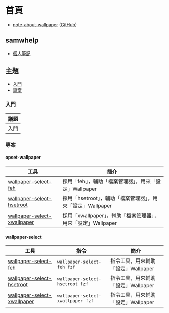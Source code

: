 
# 首頁

* [note-about-wallpaper](https://samwhelp.github.io/note-about-wallpaper/) ([GitHub](https://github.com/samwhelp/note-about-wallpaper))


## samwhelp

* [個人筆記](https://samwhelp.github.io/book/)


## 主題

* [入門](#入門)
* [專案](#專案)


### 入門

| 議題 |
| --- |
| [入門](https://samwhelp.github.io/note-about-wallpaper/read/start.html) |


### 專案


#### opset-wallpaper

| 工具 | 簡介 |
| --- | --- |
| [wallpaper-select-feh](https://samwhelp.github.io/https://samwhelp.github.io/note-about-wallpaper/read/project/opset-wallpaper/opset-wallpaper-feh.html) | 採用「feh」，輔助「檔案管理器」，用來「設定」Wallpaper |
| [wallpaper-select-hsetroot](https://samwhelp.github.io/https://samwhelp.github.io/note-about-wallpaper/read/project/opset-wallpaper/opset-wallpaper-hsetroot.html) | 採用「hsetroot」，輔助「檔案管理器」，用來「設定」Wallpaper |
| [wallpaper-select-xwallpaper](https://samwhelp.github.io/https://samwhelp.github.io/note-about-wallpaper/read/project/opset-wallpaper/opset-wallpaper-xwallpaper.html) | 採用「xwallpaper」，輔助「檔案管理器」，用來「設定」Wallpaper |


#### wallpaper-select

| 工具 | 指令 | 簡介 |
| --- | --- | --- |
| [wallpaper-select-feh](https://samwhelp.github.io/note-about-fzf/read/project/wallpaper-select/wallpaper-select-feh.html) | `wallpaper-select-feh fzf` | 指令工具，用來輔助「設定」Wallpaper |
| [wallpaper-select-hsetroot](https://samwhelp.github.io/note-about-fzf/read/project/wallpaper-select/wallpaper-select-hsetroot.html) | `wallpaper-select-hsetroot fzf` | 指令工具，用來輔助「設定」Wallpaper |
| [wallpaper-select-xwallpaper](https://samwhelp.github.io/note-about-fzf/read/project/wallpaper-select/wallpaper-select-xwallpaper.html) | `wallpaper-select-xwallpaper fzf` | 指令工具，用來輔助「設定」Wallpaper |

